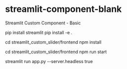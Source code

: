 # streamlit-component-blank
Streamlit Custom Component - Basic


pip install streamlit
pip install -e .

cd streamlit_custom_slider/frontend
npm install

cd streamlit_custom_slider/frontend
npm run start

streamlit run app.py --server.headless true